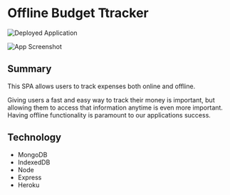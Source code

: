 # Offline Budget Ttracker


![Deployed Application](https://)

![App Screenshot]()

## Summary

This SPA allows users to track expenses both online and offline.

Giving users a fast and easy way to track their money is important, but allowing them to access that information anytime is even more important. Having offline functionality is paramount to our applications success.

## Technology

- MongoDB
- IndexedDB
- Node
- Express
- Heroku